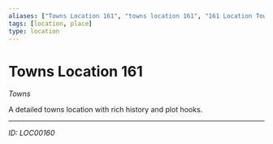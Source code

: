 ```yaml
---
aliases: ["Towns Location 161", "towns location 161", "161 Location Towns"]
tags: [location, place]
type: location
---
```


# Towns Location 161

*Towns*

A detailed towns location with rich history and plot hooks.

---
*ID: LOC00160*